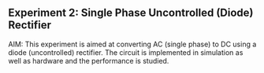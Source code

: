 ## Experiment 2: Single Phase Uncontrolled (Diode) Rectifier
AIM: This experiment is aimed at converting AC (single phase) to DC using a diode (uncontrolled) rectifier. The circuit is implemented in simulation as well as hardware and the performance is
studied. 
